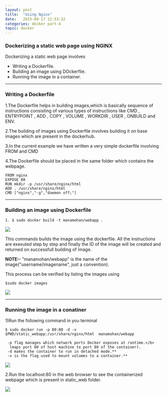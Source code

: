 ```yaml
---
layout: post
title:  "Using Nginx"
date:   2015-09-17 12:53:32
categories: docker part-4
topic: docker
---
```


### Dockerizing a static web page using  NGINX

Dockerizing a static web page involves 

* Writing a Dockerfile. 
* Building an image using DOckerfile.
* Running the image in a container.

<hr>

### Writing a Dockerfile

1.The Dockerfile helps in building images,which is basically sequence of instructions consisting of various types of instructiions like CMD , ENTRYPOINT , ADD , COPY , VOLUME , WORKDIR , USER , ONBUILD and ENV.

2.The building of images using Dockerfile involves building it on base images which are present in the dockerhub.

3.In the current example we have written a very simple dockerfile involving FROM and CMD

4.The Dockerfile should be placed in the same folder which contains the webpage.

	FROM nginx
	EXPOSE 80
	RUN mkdir -p /usr/share/nginx/html
	ADD . /usr/share/nginx/html
	CMD ["nginx","-g","daemon off;"]
<hr>

### Building an image using Dockerfile

	1. $ sudo docker build -t manamohan/webapp .

<img src="{{site.baseurl}}/images/docker/static_webpage/docker_build.png">

  This commands builds the image using the dockerfile. All the instructions are exexuted step by step and finally the ID of the image will be created and returned on successfull building of image. 

 <b>NOTE:-</b> "manamohan/webapp" is the name of the image("username/imagename", just a convention).

  This process can be verified by listing the images using

    $sudo docker images

<img src="{{site.baseurl}}/images/docker/static_webpage/docker_images.png">

<hr>

### Running the image in a conatiner

1)Run the following command in you terminal

	$ sudo docker run -p 80:80 -d -v $PWD/static_webapp:/usr/share/nginx/html  manamohan/webapp 
  
     -p flag manages which network ports Docker exposes at runtime.</b>
      (maps port 80 of host machine to port 80 of the container).
     -d makes the container to run in detached mode.**
     -v is the flag used to mount volumes to a container.**

<img src="{{site.baseurl}}/images/docker/static_webpage/docker_run.png">

2.Run the localhost:80 in the web browser to see the containerized webpage which is present	in static_web folder.

<img src="{{site.baseurl}}/images/docker/static_webpage/docker_nginx_output.png">
